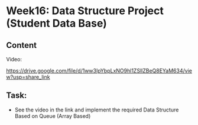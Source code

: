 # Week16: Data Structure Project (Student Data Base)
## Content 
Video: 

https://drive.google.com/file/d/1ww3IpYbpLxNO9hl1ZSllZBeQ8EYaM634/view?usp=share_link
## Task: 
- See the video in the link and implement the required Data Structure Based on Queue (Array Based)

